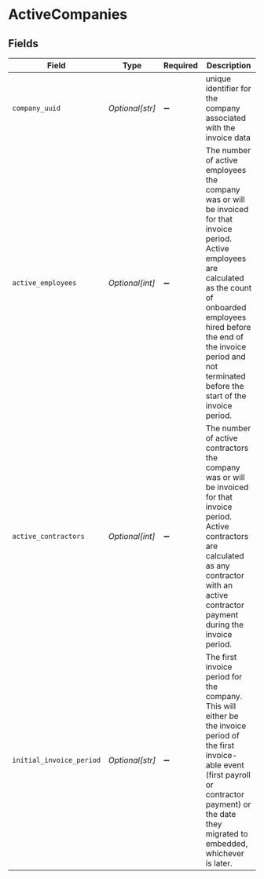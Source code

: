 # ActiveCompanies


## Fields

| Field                                                                                                                                                                                                                                                                 | Type                                                                                                                                                                                                                                                                  | Required                                                                                                                                                                                                                                                              | Description                                                                                                                                                                                                                                                           |
| --------------------------------------------------------------------------------------------------------------------------------------------------------------------------------------------------------------------------------------------------------------------- | --------------------------------------------------------------------------------------------------------------------------------------------------------------------------------------------------------------------------------------------------------------------- | --------------------------------------------------------------------------------------------------------------------------------------------------------------------------------------------------------------------------------------------------------------------- | --------------------------------------------------------------------------------------------------------------------------------------------------------------------------------------------------------------------------------------------------------------------- |
| `company_uuid`                                                                                                                                                                                                                                                        | *Optional[str]*                                                                                                                                                                                                                                                       | :heavy_minus_sign:                                                                                                                                                                                                                                                    | unique identifier for the company associated with the invoice data                                                                                                                                                                                                    |
| `active_employees`                                                                                                                                                                                                                                                    | *Optional[int]*                                                                                                                                                                                                                                                       | :heavy_minus_sign:                                                                                                                                                                                                                                                    | The number of active employees the company was or will be invoiced for that invoice period. Active employees are calculated as the count of onboarded employees hired before the end of the invoice period and not terminated before the start of the invoice period. |
| `active_contractors`                                                                                                                                                                                                                                                  | *Optional[int]*                                                                                                                                                                                                                                                       | :heavy_minus_sign:                                                                                                                                                                                                                                                    | The number of active contractors the company was or will be invoiced for that invoice period. Active contractors are calculated as any contractor with an active contractor payment during the invoice period.                                                        |
| `initial_invoice_period`                                                                                                                                                                                                                                              | *Optional[str]*                                                                                                                                                                                                                                                       | :heavy_minus_sign:                                                                                                                                                                                                                                                    | The first invoice period for the company. This will either be the invoice period of the first invoice-able event (first payroll or contractor payment) or the date they migrated to embedded, whichever is later.                                                     |